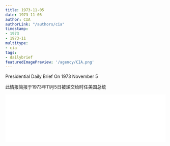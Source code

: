 ```yaml
---
title: 1973-11-05
date: 1973-11-05
author: CIA 
authorLink: "/authors/cia"
timestamp: 
- 1973
- 1973-11
multitype: 
- cia
tags: 
- dailybrief
featuredImagePreview: '/agency/CIA.png'
---
```



Presidential Daily Brief On 1973 November 5

此情报简报于1973年11月5日被递交给时任美国总统

<!--more-->





<div id="over" style="width:100%; overflow:hidden"> <iframe id="sFrame" name="sFrame" frameborder="no" border="0"  allowfullscreen marginwidth="0" scrolling="no" src = " /CIA/1973-11-05.html "  style = " position:absulute; width: 806px; top: 300;" > </iframe> </div>